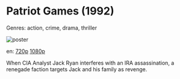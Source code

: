 # Patriot Games (1992)

Genres: action, crime, drama, thriller

![poster](http://image.tmdb.org/t/p/w500/nB8fcOEQPS0V64U0ZUJXCTEaCDY.jpg)

en:
  [720p](magnet:?xt=urn:btih:D39B737128152B78B59D819F71C37A35F3644B50&tr=udp://glotorrents.pw:6969/announce&tr=udp://tracker.opentrackr.org:1337/announce&tr=udp://torrent.gresille.org:80/announce&tr=udp://tracker.openbittorrent.com:80&tr=udp://tracker.coppersurfer.tk:6969&tr=udp://tracker.leechers-paradise.org:6969&tr=udp://p4p.arenabg.ch:1337&tr=udp://tracker.internetwarriors.net:1337)
  [1080p](magnet:?xt=urn:btih:288322E324038DF3466202C98E98AC1A40608CE4&tr=udp://glotorrents.pw:6969/announce&tr=udp://tracker.opentrackr.org:1337/announce&tr=udp://torrent.gresille.org:80/announce&tr=udp://tracker.openbittorrent.com:80&tr=udp://tracker.coppersurfer.tk:6969&tr=udp://tracker.leechers-paradise.org:6969&tr=udp://p4p.arenabg.ch:1337&tr=udp://tracker.internetwarriors.net:1337)
  


When CIA Analyst Jack Ryan interferes with an IRA assassination, a renegade faction targets Jack and his family as revenge.